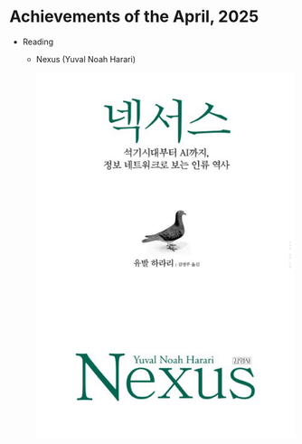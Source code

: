 # Achievements of the April, 2025

* Reading

  * Nexus (Yuval Noah Harari)

    ![](../img/Nexus.png)

